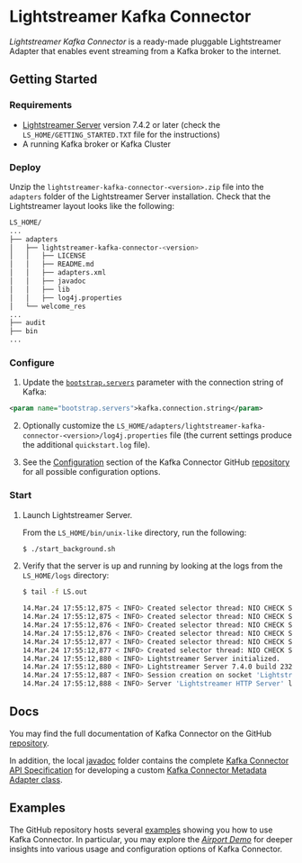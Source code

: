 # Lightstreamer Kafka Connector

_Lightstreamer Kafka Connector_ is a ready-made pluggable Lightstreamer Adapter that enables event streaming from a Kafka broker to the internet.

## Getting Started

### Requirements

- [Lightstreamer Server](https://lightstreamer.com/download/) version 7.4.2 or later (check the `LS_HOME/GETTING_STARTED.TXT` file for the instructions)
- A running Kafka broker or Kafka Cluster

### Deploy

Unzip the `lightstreamer-kafka-connector-<version>.zip` file into the `adapters` folder of the Lightstreamer Server installation. Check that the Lightstreamer layout looks like the following:

```sh
LS_HOME/
...
├── adapters
│   ├── lightstreamer-kafka-connector-<version>
│   │   ├── LICENSE
│   │   ├── README.md
│   │   ├── adapters.xml
│   │   ├── javadoc
│   │   ├── lib
│   │   ├── log4j.properties
│   └── welcome_res
...
├── audit
├── bin
...
```

### Configure

1. Update the [`bootstrap.servers`](https://github.com/Lightstreamer/Lightstreamer-kafka-connector?tab=readme-ov-file#bootstrapservers) parameter with the connection string of Kafka:

  ```xml
  <param name="bootstrap.servers">kafka.connection.string</param>
  ```

2. Optionally customize the `LS_HOME/adapters/lightstreamer-kafka-connector-<version>/log4j.properties` file (the current settings produce the additional `quickstart.log` file).

3. See the [Configuration](https://github.com/Lightstreamer/Lightstreamer-kafka-connector/?tab=readme-ov-file#configuration) section of the Kafka Connector GitHub [repository](https://github.com/Lightstreamer/Lightstreamer-kafka-connector/) for all possible configuration options.

### Start

1. Launch Lightstreamer Server.

   From the `LS_HOME/bin/unix-like` directory, run the following:

   ```sh
   $ ./start_background.sh
   ```

2. Verify that the server is up and running by looking at the logs from the `LS_HOME/logs` directory:

   ```sh
   $ tail -f LS.out

   14.Mar.24 17:55:12,875 < INFO> Created selector thread: NIO CHECK SELECTOR 15.
   14.Mar.24 17:55:12,875 < INFO> Created selector thread: NIO CHECK SELECTOR 16.
   14.Mar.24 17:55:12,876 < INFO> Created selector thread: NIO CHECK SELECTOR 17.
   14.Mar.24 17:55:12,876 < INFO> Created selector thread: NIO CHECK SELECTOR 18.
   14.Mar.24 17:55:12,877 < INFO> Created selector thread: NIO CHECK SELECTOR 19.
   14.Mar.24 17:55:12,877 < INFO> Created selector thread: NIO CHECK SELECTOR 20.
   14.Mar.24 17:55:12,880 < INFO> Lightstreamer Server initialized.
   14.Mar.24 17:55:12,880 < INFO> Lightstreamer Server 7.4.0 build 2326 starting...
   14.Mar.24 17:55:12,887 < INFO> Session creation on socket 'Lightstreamer HTTP Server' will be bound to any queue limits for SERVER pool.
   14.Mar.24 17:55:12,888 < INFO> Server 'Lightstreamer HTTP Server' listening to *:8080 ...
   ```

## Docs

You may find the full documentation of Kafka Connector on the GitHub [repository](https://github.com/Lightstreamer/Lightstreamer-kafka-connector/).

In addition, the local [javadoc](javadoc/) folder contains the complete [Kafka Connector API Specification](https://lightstreamer.github.io/Lightstreamer-kafka-connector/javadoc) for developing a custom [Kafka Connector Metadata Adapter class](https://github.com/Lightstreamer/Lightstreamer-kafka-connector/?tab=readme-ov-file#customize-the-kafka-connector-metadata-adapter-class).

## Examples

The GitHub repository hosts several [examples](https://github.com/Lightstreamer/Lightstreamer-kafka-connector/tree/main/examples) showing you how to use Kafka Connector. In particular, you may explore the [_Airport Demo_](https://github.com/Lightstreamer/Lightstreamer-kafka-connector/tree/main/examples/airport-demo) for deeper insights into various usage and configuration options of Kafka Connector.
